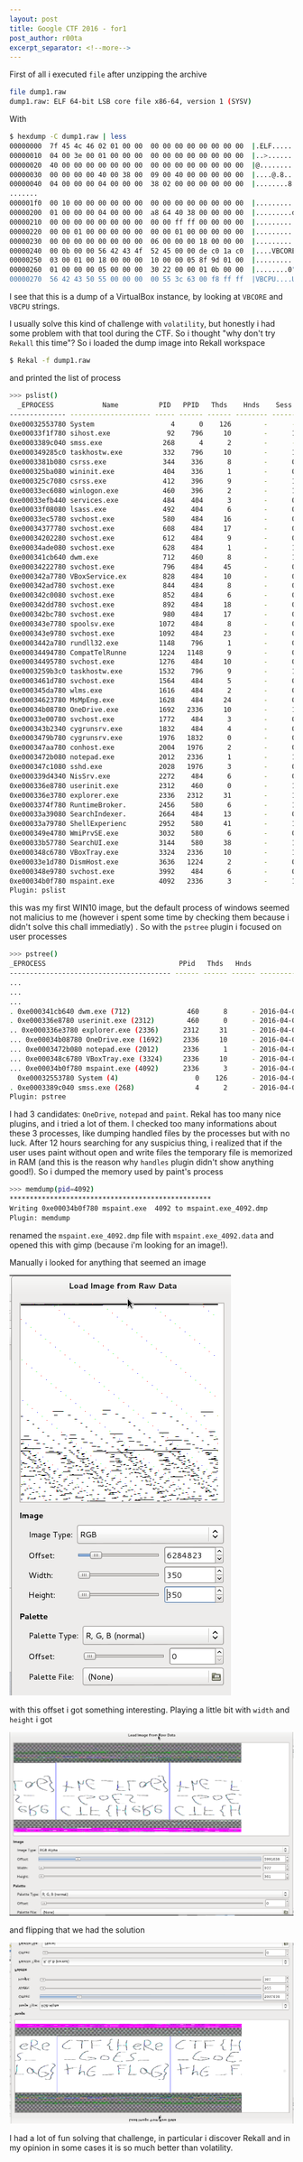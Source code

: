 ```yaml
---
layout: post
title: Google CTF 2016 - for1
post_author: r00ta
excerpt_separator: <!--more-->
---
```


First of all i executed `file` after unzipping the archive 

```bash
file dump1.raw 
dump1.raw: ELF 64-bit LSB core file x86-64, version 1 (SYSV) 
```
With 

```bash
$ hexdump -C dump1.raw | less
00000000  7f 45 4c 46 02 01 00 00  00 00 00 00 00 00 00 00  |.ELF............|
00000010  04 00 3e 00 01 00 00 00  00 00 00 00 00 00 00 00  |..>.............|
00000020  40 00 00 00 00 00 00 00  00 00 00 00 00 00 00 00  |@...............|
00000030  00 00 00 00 40 00 38 00  09 00 40 00 00 00 00 00  |....@.8...@.....|
00000040  04 00 00 00 04 00 00 00  38 02 00 00 00 00 00 00  |........8.......|
.......
000001f0  00 10 00 00 00 00 00 00  00 00 00 00 00 00 00 00  |................|
00000200  01 00 00 00 04 00 00 00  a8 64 40 38 00 00 00 00  |.........d@8....|
00000210  00 00 00 00 00 00 00 00  00 00 ff ff 00 00 00 00  |................|
00000220  00 00 01 00 00 00 00 00  00 00 01 00 00 00 00 00  |................|
00000230  00 00 00 00 00 00 00 00  06 00 00 00 18 00 00 00  |................|
00000240  00 0b 00 00 56 42 43 4f  52 45 00 00 de c0 1a c0  |....VBCORE......|
00000250  03 00 01 00 18 00 00 00  10 00 00 05 8f 9d 01 00  |................|
00000260  01 00 00 00 05 00 00 00  30 22 00 00 01 0b 00 00  |........0"......|
00000270  56 42 43 50 55 00 00 00  00 55 3c 63 00 f8 ff ff  |VBCPU....U<\c....|
```

I see that this is a dump of a VirtualBox instance,  by looking at `VBCORE` and `VBCPU` strings.

<!--more-->

I usually solve this kind of challenge with `volatility`, but honestly i had some problem with that tool during the CTF. So i thought "why don't try `Rekall` this time"? 
So i loaded the dump image into Rekall workspace

```bash
$ Rekal -f dump1.raw
```

and printed the list of process

```bash
>>> pslist()
  _EPROCESS            Name          PID   PPID   Thds    Hnds    Sess  Wow64           Start                     Exit          
-------------- -------------------- ----- ------ ------ -------- ------ ------ ------------------------ ------------------------
0xe00032553780 System                   4      0    126        -      - False  2016-04-04 16:12:33Z     -                       
0xe00033f1f780 sihost.exe              92    796     10        -      1 False  2016-04-04 16:12:37Z     -                       
0xe0003389c040 smss.exe               268      4      2        -      - False  2016-04-04 16:12:33Z     -                       
0xe000349285c0 taskhostw.exe          332    796     10        -      1 False  2016-04-04 16:17:40Z     -                       
0xe0003381b080 csrss.exe              344    336      8        -      0 False  2016-04-04 16:12:33Z     -                       
0xe000325ba080 wininit.exe            404    336      1        -      0 False  2016-04-04 16:12:34Z     -                       
0xe000325c7080 csrss.exe              412    396      9        -      1 False  2016-04-04 16:12:34Z     -                       
0xe00033ec6080 winlogon.exe           460    396      2        -      1 False  2016-04-04 16:12:34Z     -                       
0xe00033efb440 services.exe           484    404      3        -      0 False  2016-04-04 16:12:34Z     -                       
0xe00033f08080 lsass.exe              492    404      6        -      0 False  2016-04-04 16:12:34Z     -                       
0xe00033ec5780 svchost.exe            580    484     16        -      0 False  2016-04-04 16:12:34Z     -                       
0xe00034377780 svchost.exe            608    484     17        -      0 False  2016-04-04 16:12:34Z     -                       
0xe00034202280 svchost.exe            612    484      9        -      0 False  2016-04-04 16:12:34Z     -                       
0xe00034ade080 svchost.exe            628    484      1        -      1 False  2016-04-04 16:14:43Z     -                       
0xe000341cb640 dwm.exe                712    460      8        -      1 False  2016-04-04 16:12:34Z     -                       
0xe00034222780 svchost.exe            796    484     45        -      0 False  2016-04-04 16:12:34Z     -                       
0xe000342a7780 VBoxService.ex         828    484     10        -      0 False  2016-04-04 16:12:34Z     -                       
0xe000342ad780 svchost.exe            844    484      8        -      0 False  2016-04-04 16:12:34Z     -                       
0xe000342c0080 svchost.exe            852    484      6        -      0 False  2016-04-04 16:12:34Z     -                       
0xe000342dd780 svchost.exe            892    484     18        -      0 False  2016-04-04 16:12:34Z     -                       
0xe000342bc780 svchost.exe            980    484     17        -      0 False  2016-04-04 16:12:34Z     -                       
0xe000343e7780 spoolsv.exe           1072    484      8        -      0 False  2016-04-04 16:12:34Z     -                       
0xe000343e9780 svchost.exe           1092    484     23        -      0 False  2016-04-04 16:12:35Z     -                       
0xe0003442a780 rundll32.exe          1148    796      1        -      0 False  2016-04-04 16:12:35Z     -                       
0xe00034494780 CompatTelRunne        1224   1148      9        -      0 False  2016-04-04 16:12:35Z     -                       
0xe00034495780 svchost.exe           1276    484     10        -      0 False  2016-04-04 16:12:35Z     -                       
0xe0003259b3c0 taskhostw.exe         1532    796      9        -      1 False  2016-04-04 16:12:37Z     -                       
0xe0003461d780 svchost.exe           1564    484      5        -      0 False  2016-04-04 16:12:35Z     -                       
0xe000345da780 wlms.exe              1616    484      2        -      0 False  2016-04-04 16:12:35Z     -                       
0xe00034623780 MsMpEng.exe           1628    484     24        -      0 False  2016-04-04 16:12:35Z     -                       
0xe00034b08780 OneDrive.exe          1692   2336     10        -      1 True   2016-04-04 16:12:55Z     -                       
0xe00033e00780 svchost.exe           1772    484      3        -      0 False  2016-04-04 16:12:37Z     -                       
0xe000343b2340 cygrunsrv.exe         1832    484      4        -      0 False  2016-04-04 16:12:35Z     -                       
0xe0003479b780 cygrunsrv.exe         1976   1832      0        -      0 False  2016-04-04 16:12:36Z     2016-04-04 16:12:36Z    
0xe000347aa780 conhost.exe           2004   1976      2        -      0 False  2016-04-04 16:12:36Z     -                       
0xe0003472b080 notepad.exe           2012   2336      1        -      1 False  2016-04-04 16:14:49Z     -                       
0xe000347c1080 sshd.exe              2028   1976      3        -      0 False  2016-04-04 16:12:36Z     -                       
0xe000339d4340 NisSrv.exe            2272    484      6        -      0 False  2016-04-04 16:12:38Z     -                       
0xe000336e8780 userinit.exe          2312    460      0        -      1 False  2016-04-04 16:12:38Z     2016-04-04 16:13:04Z    
0xe000336e3780 explorer.exe          2336   2312     31        -      1 False  2016-04-04 16:12:38Z     -                       
0xe0003374f780 RuntimeBroker.        2456    580      6        -      1 False  2016-04-04 16:12:38Z     -                       
0xe00033a39080 SearchIndexer.        2664    484     13        -      0 False  2016-04-04 16:12:39Z     -                       
0xe00033a79780 ShellExperienc        2952    580     41        -      1 False  2016-04-04 16:12:39Z     -                       
0xe000349e4780 WmiPrvSE.exe          3032    580      6        -      0 False  2016-04-04 16:16:37Z     -                       
0xe00033b57780 SearchUI.exe          3144    580     38        -      1 False  2016-04-04 16:12:40Z     -                       
0xe000348c6780 VBoxTray.exe          3324   2336     10        -      1 False  2016-04-04 16:12:55Z     -                       
0xe00033e1d780 DismHost.exe          3636   1224      2        -      0 False  2016-04-04 16:12:47Z     -                       
0xe000348e9780 svchost.exe           3992    484      6        -      0 False  2016-04-04 16:12:52Z     -                       
0xe00034b0f780 mspaint.exe           4092   2336      3        -      1 False  2016-04-04 16:13:21Z     -                       
Plugin: pslist
```

this was my first WIN10 image, but the default process of windows seemed not malicius to me (however i spent some time by checking them because i didn't solve this chall immediatly) . So with the `pstree` plugin i focused on user processes

```bash
>>> pstree()
_EPROCESS                                 PPid   Thds   Hnds            Time          
---------------------------------------- ------ ------ ------ ------------------------
...
...
...
. 0xe000341cb640 dwm.exe (712)              460      8      - 2016-04-04 16:12:34Z    
. 0xe000336e8780 userinit.exe (2312)        460      0      - 2016-04-04 16:12:38Z    
.. 0xe000336e3780 explorer.exe (2336)      2312     31      - 2016-04-04 16:12:38Z    
... 0xe00034b08780 OneDrive.exe (1692)     2336     10      - 2016-04-04 16:12:55Z    
... 0xe0003472b080 notepad.exe (2012)      2336      1      - 2016-04-04 16:14:49Z    
... 0xe000348c6780 VBoxTray.exe (3324)     2336     10      - 2016-04-04 16:12:55Z    
... 0xe00034b0f780 mspaint.exe (4092)      2336      3      - 2016-04-04 16:13:21Z    
  0xe00032553780 System (4)                   0    126      - 2016-04-04 16:12:33Z    
. 0xe0003389c040 smss.exe (268)               4      2      - 2016-04-04 16:12:33Z    
Plugin: pstree
```

I had 3 candidates: `OneDrive`, `notepad` and `paint`. Rekal has too many nice plugins, and i tried a lot of them. I checked too many informations about these 3 processes, like dumping handled files by the processes but with no luck.
After 12 hours searching for any suspicius thing, i realized that if the user uses paint without open and write files the temporary file is memorized in RAM (and this is the reason why `handles` plugin didn't show anything good!). So i dumped the memory used by paint's process

```bash
>>> memdump(pid=4092)
**************************************************
Writing 0xe00034b0f780 mspaint.exe  4092 to mspaint.exe_4092.dmp
Plugin: memdump
```

renamed the `mspaint.exe_4092.dmp` file with `mspaint.exe_4092.data` and opened this with gimp (because i'm looking for an image!).

Manually i looked for anything that seemed an image

![Raw Image 1](/files/googlectf2016/for1/rawdata1.png)

with this offset i got something interesting. Playing a little bit with `width` and `height` i got 

![Raw Image 2](/files/googlectf2016/for1/rawdata2.png)

and flipping that we had the solution

![Raw Image 3](/files/googlectf2016/for1/rawdata3.png)

I had a lot of fun solving that challenge, in particular i discover Rekall and in my opinion in some cases it is so much better than volatility.